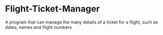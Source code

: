 # Flight-Ticket-Manager
A program that can manage the many details of a ticket for a flight, such as dates, names and flight numbers
